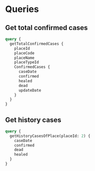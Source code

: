 # Queries

## Get total confirmed cases

```graphql
query {
  getTotalConfirmedCases {
    placeId
    placeCode
    placeName
    placeTypeId
    ConfirmedCases {
      caseDate
      confirmed
      healed
      dead
      updateDate
    }
  }
}
```

## Get history cases

```graphql
query {
  getHistoryCasesOfPlace(placeId: 2) {
    caseDate
    confirmed
    dead
    healed
  }
}
```